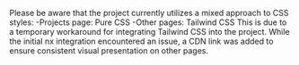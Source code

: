 Please be aware that the project currently utilizes a mixed approach to CSS styles:
  -Projects page: Pure CSS
  -Other pages: Tailwind CSS
This is due to a temporary workaround for integrating Tailwind CSS into the project. While the initial nx integration encountered an issue, a CDN link was added to ensure consistent visual presentation on other pages.